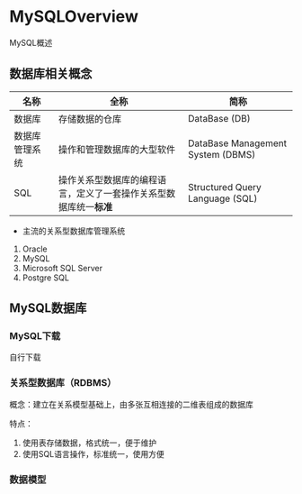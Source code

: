 # MySQLOverview
MySQL概述

## 数据库相关概念
| 名称      | 全称                                  | 简称                                |
|---------|-------------------------------------|-----------------------------------|
| 数据库     | 存储数据的仓库                             | DataBase (DB)                     |
| 数据库管理系统 | 操作和管理数据库的大型软件                       | DataBase Management System (DBMS) |
| SQL     | 操作关系型数据库的编程语言，定义了一套操作关系型数据库统一**标准** | Structured Query Language (SQL)   |

- 主流的关系型数据库管理系统
1. Oracle
2. MySQL
3. Microsoft SQL Server
4. Postgre SQL
 
## MySQL数据库
### MySQL下载
自行下载

### 关系型数据库（RDBMS）

概念：建立在关系模型基础上，由多张互相连接的二维表组成的数据库

特点：
1. 使用表存储数据，格式统一，便于维护
2. 使用SQL语言操作，标准统一，使用方便
### 数据模型














